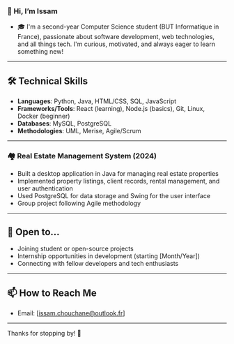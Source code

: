 ### 👋 Hi, I’m Issam

- 🎓 I'm a second-year Computer Science student (BUT Informatique in France), passionate about software development, web technologies, and all things tech. I'm curious, motivated, and always eager to learn something new!
---

## 🛠️ Technical Skills

- **Languages**: Python, Java, HTML/CSS, SQL, JavaScript
- **Frameworks/Tools**: React (learning), Node.js (basics), Git, Linux, Docker (beginner)
- **Databases**: MySQL, PostgreSQL
- **Methodologies**: UML, Merise, Agile/Scrum

---

### 🏘️ Real Estate Management System (2024)
- Built a desktop application in Java for managing real estate properties
- Implemented property listings, client records, rental management, and user authentication
- Used PostgreSQL for data storage and Swing for the user interface
- Group project following Agile methodology

---

## 🤝 Open to...

- Joining student or open-source projects
- Internship opportunities in development (starting [Month/Year])
- Connecting with fellow developers and tech enthusiasts

---

## 📫 How to Reach Me

- Email: [issam.chouchane@outlook.fr]

---

Thanks for stopping by! 🚀
<!---
fhirstfhiht/fhirstfhiht is a ✨ special ✨ repository because its `README.md` (this file) appears on your GitHub profile.
You can click the Preview link to take a look at your changes.
--->
